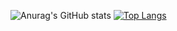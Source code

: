 
![Anurag's GitHub stats](https://github-readme-stats.vercel.app/api?username=kyg0711&show_icons=true&theme=highcontrast)
[![Top Langs](https://github-readme-stats.vercel.app/api/top-langs/?username=kyg0711)](https://github.com/anuraghazra/github-readme-stats)

